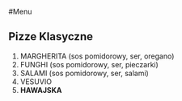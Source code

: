 #Menu

## Pizze Klasyczne

1. MARGHERITA (sos pomidorowy, ser, oregano)
2. FUNGHI (sos pomidorowy, ser, pieczarki)
3. SALAMI (sos pomidorowy, ser, salami)
4. VESUVIO
5. **HAWAJSKA**

